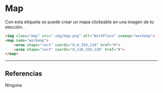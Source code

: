 # Map
Con esta etiqueta se puede crear un mapa clickeable en una imagen de tu elección.

```html
<img class="map" src=".img/map.png" alt="WorkPlace" usemap="workmap">
<map name="workmap">
	<area shape="rect" coords="0,0,350,110" href="#">
	<area shape="rect" coords="0,110,350,220" href="#">
</map>
```

---
## Referencias 
Ninguna